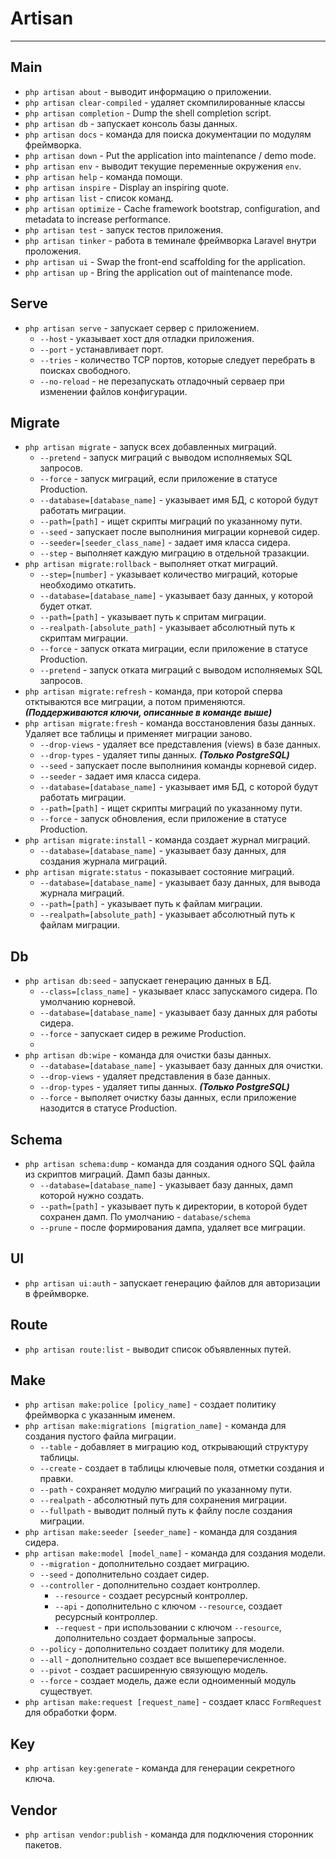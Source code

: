 # Artisan
***
## Main
 - `php artisan about` - выводит информацию о приложении.
 - `php artisan clear-compiled` - удаляет скомпилированные классы
 - `php artisan completion` - Dump the shell completion script.
 - `php artisan db` - запускает консоль базы данных.
 - `php artisan docs` - команда для поиска документации по модулям фреймворка.
 - `php artisan down` - Put the application into maintenance / demo mode.
 - `php artisan env` - выводит текущие переменные окружения `env`.
 - `php artisan help` - команда помощи.
 - `php artisan inspire` - Display an inspiring quote.
 - `php artisan list` - список команд.
 - `php artisan optimize` - Cache framework bootstrap, configuration, and metadata to increase performance.
 - `php artisan test` - запуск тестов приложения.
 - `php artisan tinker` - работа в теминале фреймворка Laravel внутри проложения.
 - `php artisan ui` - Swap the front-end scaffolding for the application.
 - `php artisan up` - Bring the application out of maintenance mode.

## Serve
- `php artisan serve` - запускает сервер с приложением.
	- `--host` - указывает хост для отладки приложения.
	- `--port` - устанавливает порт.
	- `--tries` - количество TCP портов, которые следует перебрать в поисках свободного.
	- `--no-reload` - не перезапускать отладочный серваер при изменении файлов конфигурации.
## Migrate
- `php artisan migrate` - запуск всех добавленных миграций.
	- `--pretend` - запуск миграций с выводом исполняемых SQL запросов.
	- `--force` - запуск миграций, если приложение в статусе Production.
	- `--database=[database_name]` - указывает имя БД, с которой будут работать миграции.
	- `--path=[path]` - ищет скрипты миграций по указанному пути.
	- `--seed` - запускает после выполниния миграции корневой сидер.
	- `--seeder=[seeder_class_name]` - задает имя класса сидера.
	- `--step` - выполняет каждую миграцию в отдельной тразакции.
- `php artisan migrate:rollback` - выполняет откат миграций.
	- `--step=[number]` - указывает количество миграций, которые необходимо откатить.
	- `--database=[database_name]` - указывает базу данных, у которой будет откат.
	- `--path=[path]` - указывает путь к спритам миграции.
	- `--realpath-[absolute_path]` - указывает абсолютный путь к скриптам миграции.
	- `--force` - запуск отката миграции, если приложение в статусе Production.
	- `--pretend` - запуск отката миграций с выводом исполняемых SQL запросов.
- `php artisan migrate:refresh` - команда, при которой сперва отктываются все миграции, а потом применяются. _**(Поддерживаются ключи, описанные в команде выше)**_
- `php artisan migrate:fresh` - команда восстановления базы данных. Удаляет все таблицы и применяет миграции заново.
	- `--drop-views` - удаляет все представления (views) в базе данных.
	- `--drop-types` - удаляет типы данных. _**(Только PostgreSQL)**_
	- `--seed` - запускает после выполниния команды корневой сидер.
	- `--seeder` - задает имя класса сидера.
	- `--database=[database_name]` - указывает имя БД, с которой будут работать миграции.
	- `--path=[path]` - ищет скрипты миграций по указанному пути.
	- `--force` - запуск обновления, если приложение в статусе Production.
- `php artisan migrate:install` - команда создает журнал миграций.
	- `--database=[database_name]` - указывает базу данных, для создания журнала миграций.
- `php artisan migrate:status` - показывает состояние миграций.
	- `--database=[database_name]` - указывает базу данных, для вывода журнала миграций.
	- `--path=[path]` - указывает путь к файлам миграции.
	- `--realpath=[absolute_path]` - указывает абсолютный путь к файлам миграции.
## Db
- `php artisan db:seed` - запускает генерацию данных в БД.
	- `--class=[class_name]` - указывает класс запускамого сидера. По умолчанию корневой.
	- `--database=[database_name]` - указывает базу данных для работы сидера.
	- `--force` - запускает сидер в режиме Production.
	- 
- `php artisan db:wipe` - команда для очистки базы данных.
	- `--database=[database_name]` - указывает базу данных для очистки.
	- `--drop-views` - удаляет представления в базе данных.
	- `--drop-types` - удаляет типы данных. _**(Только PostgreSQL)**_
	- `--force` - выполяет очистку базы данных, если приложение назодится в статусе Production.
## Schema
- `php artisan schema:dump` - команда для создания одного SQL файла из скриптов миграций. Дамп базы данных.
	- `--database=[database_name]` - указывает базу данных, дамп которой нужно создать.
	- `--path=[path]` - указывает путь к директории, в которой будет сохранен дамп. По умолчанию - `database/schema`
	- `--prune` - после формирования дампа, удаляет все миграции.
## UI
- `php artisan ui:auth` - запускает генерацию файлов для авторизации в фреймворке.
## Route
- `php artisan route:list` - выводит список объявленных путей.
## Make
- `php artisan make:police [policy_name]` - создает политику фреймворка с указанным именем.
- `php artisan make:migrations [migration_name]` - команда для создания пустого файла миграции.
	- `--table` - добавляет в миграцию код, открывающий структуру таблицы.
	- `--create` - создает в таблицы ключевые поля, отметки создания и правки.
	- `--path` - сохраняет модулю миграций по указанному пути.
	- `--realpath` - абсолютный путь для сохранения миграции.
	- `--fullpath` - выводит полный путь к файлу после создания миграции.
- `php artisan make:seeder [seeder_name]` - команда для создания сидера.
- `php artisan make:model [model_name]` - команда для создания модели.
	- `--migration` - дополнительно создает миграцию.
	- `--seed` - дополнительно создает сидер.
	- `--controller` - дополнительно создает контроллер.
		- `--resource` - создает ресурсный контроллер.
		- `--api` - дополнительно с ключом `--resource`, создает ресурсный контроллер.
		- `--request` - при использовании с ключом `--resource`, дополнительно создает формальные запросы.
	- `--policy` - дополнительно создает политику для модели.
	- `--all` - дополнительно создает все вышеперечисленное.
	- `--pivot` - создает расширенную связующую модель.
	- `--force` - создает модель, даже если одноименный модуль существует.
- `php artisan make:request [request_name]` -  создает класс `FormRequest` для обработки форм.
## Key
- `php artisan key:generate` - команда для генерации секретного ключа.
## Vendor
- `php artisan vendor:publish` - команда для подключения сторонник пакетов.